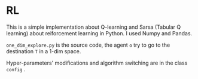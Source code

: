 # RL

This is a simple implementation about Q-learning and Sarsa (Tabular Q learning) about reiforcement learning in Python. I used Numpy and Pandas.

`one_dim_explore.py` is the source code, the agent `o` try to go to the destination `T` in a 1-dim space.

Hyper-parameters' modifications and algorithm switching are in the class `config` .

